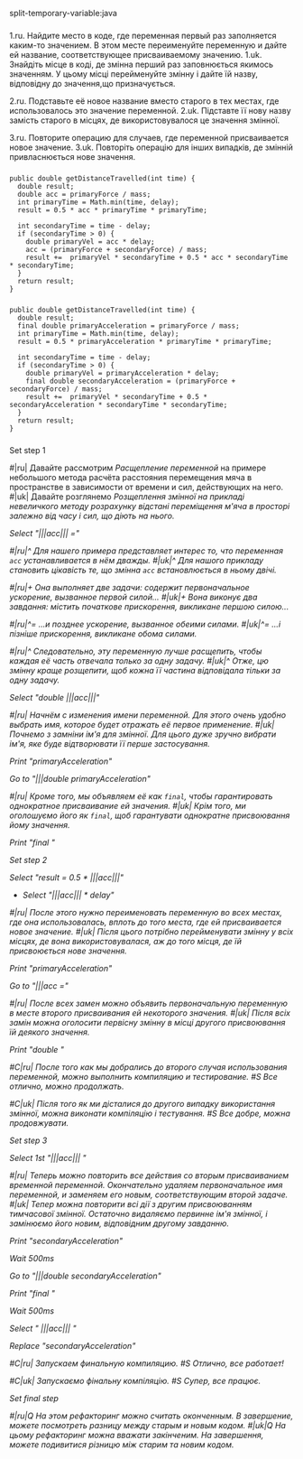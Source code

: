 split-temporary-variable:java

###

1.ru. Найдите место в коде, где переменная первый раз заполняется каким-то значением. В этом месте переименуйте переменную и дайте ей название, соответствующее присваиваемому значению.
1.uk. Знайдіть місце в коді, де змінна перший раз заповнюється якимось значенням. У цьому місці перейменуйте змінну і дайте їй назву, відповідну до значення,що призначується.

2.ru. Подставьте её новое название вместо старого в тех местах, где использовалось это значение переменной.
2.uk. Підставте її нову назву замість старого в місцях, де використовувалося це значення змінної.

3.ru. Повторите операцию для случаев, где переменной присваивается новое значение.
3.uk. Повторіть операцію для інших випадків, де змінній привласнюється нове значення.



###

```
public double getDistanceTravelled(int time) {
  double result;
  double acc = primaryForce / mass;
  int primaryTime = Math.min(time, delay);
  result = 0.5 * acc * primaryTime * primaryTime;

  int secondaryTime = time - delay;
  if (secondaryTime > 0) {
    double primaryVel = acc * delay;
    acc = (primaryForce + secondaryForce) / mass;
    result +=  primaryVel * secondaryTime + 0.5 * acc * secondaryTime * secondaryTime;
  }
  return result;
}
```

###

```
public double getDistanceTravelled(int time) {
  double result;
  final double primaryAcceleration = primaryForce / mass;
  int primaryTime = Math.min(time, delay);
  result = 0.5 * primaryAcceleration * primaryTime * primaryTime;

  int secondaryTime = time - delay;
  if (secondaryTime > 0) {
    double primaryVel = primaryAcceleration * delay;
    final double secondaryAcceleration = (primaryForce + secondaryForce) / mass;
    result +=  primaryVel * secondaryTime + 0.5 * secondaryAcceleration * secondaryTime * secondaryTime;
  }
  return result;
}
```

###

Set step 1

#|ru| Давайте рассмотрим <i>Расщепление переменной</i> на примере небольшого метода расчёта расстояния перемещения мяча в пространстве в зависимости от времени и сил, действующих на него.
#|uk| Давайте розглянемо <i>Розщеплення змінної<i> на прикладі невеличкого методу розрахунку відстані переміщення м'яча в просторі залежно від часу і сил, що діють на нього.

Select "|||acc||| ="

#|ru|^ Для нашего примера представляет интерес то, что переменная <code>acc</code> устанавливается в нём дважды.
#|uk|^ Для нашого прикладу становить цікавість те, що змінна <code>acc</code> встановлюється в ньому двічі.

#|ru|+ Она выполняет две задачи: содержит первоначальное ускорение, вызванное первой силой...
#|uk|+ Вона виконує два завдання: містить початкове прискорення, викликане першою силою...

#|ru|^= ...и позднее ускорение, вызванное обеими силами.
#|uk|^= ...і пізніше прискорення, викликане обома силами.

#|ru|^ Следовательно, эту переменную лучше расщепить, чтобы каждая её часть отвечала только за одну задачу.
#|uk|^ Отже, цю змінну краще розщепити, щоб кожна її частина відповідала тільки за одну задачу.

Select "double |||acc|||"

#|ru| Начнём с изменения имени переменной. Для этого очень удобно выбрать имя, которое будет отражать её первое применение.
#|uk| Почнемо з замніни ім'я для змінної. Для цього дуже зручно вибрати ім'я, яке буде відтворювати її перше застосування.

Print "primaryAcceleration"

Go to "|||double primaryAcceleration"

#|ru| Кроме того, мы объявляем её как <code>final</code>, чтобы гарантировать однократное присваивание ей значения.
#|uk| Крім того, ми оголошуємо його як <code>final</code>, щоб гарантувати однократне присвоювання йому значення.

Print "final "

Set step 2

Select "result = 0.5 * |||acc|||"
+ Select "|||acc||| * delay"

#|ru| После этого нужно переименовать переменную во всех местах, где она использовалась, вплоть до того места, где ей присваивается новое значение.
#|uk| Після цього потрібно перейменувати змінну у всіх місцях, де вона використовувалася, аж до того місця, де їй присвоюється нове значення.

Print "primaryAcceleration"

Go to "|||acc ="

#|ru| После всех замен можно объявить первоначальную переменную в месте второго присваивания ей некоторого значения.
#|uk| Після всіх замін можна оголосити первісну змінну в місці другого присвоювання їй деякого значення.

Print "double "

#C|ru| После того как мы добрались до второго случая использования переменной, можно выполнить компиляцию и тестирование.
#S Все отлично, можно продолжать.

#C|uk| Після того як ми дісталися до другого випадку використання змінної, можна виконати компіляцію і тестування.
#S Все добре, можна продовжувати.

Set step 3

Select 1st "|||acc||| "

#|ru| Теперь можно повторить все действия со вторым присваиванием временной переменной. Окончательно удаляем первоначальное имя переменной, и заменяем его новым, соответствующим второй задаче.
#|uk| Тепер можна повторити всі дії з другим присвоюванням тимчасової змінної. Остаточно видаляємо первинне ім'я змінної, і замінюємо його новим, відповідним другому завданню.

Print "secondaryAcceleration"

Wait 500ms

Go to "|||double secondaryAcceleration"

Print "final "

Wait 500ms

Select " |||acc||| "

Replace "secondaryAcceleration"

#C|ru| Запускаем финальную компиляцию.
#S Отлично, все работает!

#C|uk| Запускаємо фінальну компіляцію.
#S Супер, все працює.

Set final step

#|ru|Q На этом рефакторинг можно считать оконченным. В завершение, можете посмотреть разницу между старым и новым кодом.
#|uk|Q На цьому рефакторинг можна вважати закінченим. На завершення, можете подивитися різницю між старим та новим кодом.